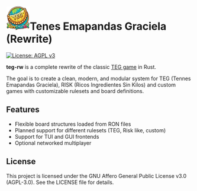 ![icon](wad/assets/icon_64.png)Tenes Emapandas Graciela (Rewrite)
=========================================

[![License: AGPL v3](https://img.shields.io/badge/License-AGPL%20v3-blue.svg)](https://www.gnu.org/licenses/agpl-3.0)

**teg-rw** is a complete rewrite of the classic [TEG game](https://github.com/wfx/teg) in Rust.

The goal is to create a clean, modern, and modular system for TEG (Tennes Emapandas Graciela), RISK (Ricos Ingredientes Sin Kilos) and custom games with customizable rulesets and board definitions.

## Features

- Flexible board structures loaded from RON files
- Planned support for different rulesets (TEG, Risk like, custom)
- Support for TUI and GUI frontends
- Optional networked multiplayer

## License ##

This project is licensed under the GNU Affero General Public License v3.0 (AGPL-3.0).
See the LICENSE file for details.
